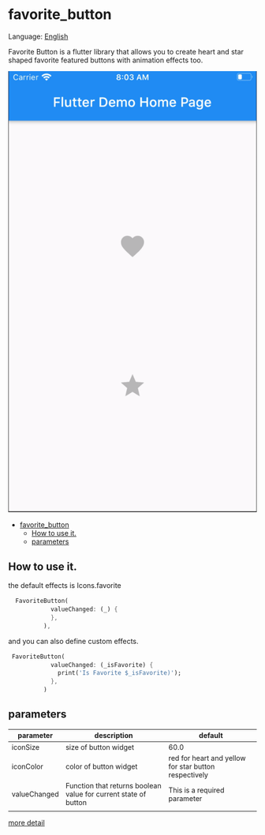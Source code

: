 # favorite_button

Language: [English](README.md)

Favorite Button is a flutter library that allows you to create heart and star shaped favorite featured buttons with animation effects too.

![](https://github.com/TeaTalkInternal/github_assets/blob/master/gifs/video-to-gif-converter.gif)

- [favorite_button](#favoritebutton)
  - [How to use it.](#how-to-use-it)
  - [parameters](#parameters)

##  How to use it.

the default effects is Icons.favorite
```dart
  FavoriteButton(
            valueChanged: (_) {
            },
          ),
```

and you can also define custom effects.
```dart
 FavoriteButton(
            valueChanged: (_isFavorite) {
              print('Is Favorite $_isFavorite)');
            },
          )
```


## parameters

| parameter                  | description                                                                           | default                                                                                                                                                                               |
| -------------------------- | ------------------------------------------------------------------------------------- | ------------------------------------------------------------------------------------------------------------------------------------------------------------------------------------- |
| iconSize                       | size of button widget                                                                   | 60.0                                                                                                                                                                                  |
| iconColor          | color of button widget                                            | red for heart and yellow for star button respectively                                                                                                                                                    |
| valueChanged                | Function that returns boolean value for current state of button                                                                 | This is a required parameter                                                                                                                                                                            |
                                                                                                                                                               |

[more detail](https://github.com/TeaTalkInternal/favorite_button/tree/master/example/lib)
